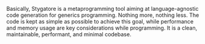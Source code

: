 Basically, Stygatore is a metaprogramming tool aiming at language-agnostic code generation for generics programming. Nothing more, nothing less. The code is kept as simple as possible to achieve this goal, while performance and memory usage are key considerations while programming. It is a clean, maintainable, performant, and minimal codebase.
